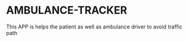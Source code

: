 # AMBULANCE-TRACKER
This APP  is helps  the patient as well as ambulance driver  to avoid traffic path
